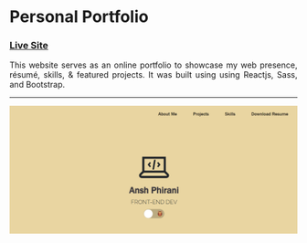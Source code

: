 # Personal Portfolio

### [Live Site](https://anshphirani.github.io/personal-portfolio)

 <p align="justify">This website serves as an online portfolio to showcase my web presence, résumé, skills, & featured projects. It was built using using Reactjs, Sass, and Bootstrap.</p>

  <hr/>

<img src="./project images/portfolio-image.png" alt="Logo" >
